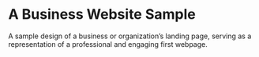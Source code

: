 # A Business Website Sample
A sample design of a business or organization’s landing page, serving as a representation of a professional and engaging first webpage.
